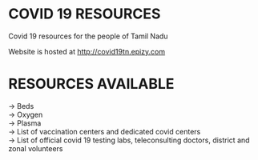# COVID 19 RESOURCES

Covid 19 resources for the people of Tamil Nadu

Website is hosted at http://covid19tn.epizy.com

# RESOURCES AVAILABLE

-> Beds\
-> Oxygen\
-> Plasma\
-> List of vaccination centers and dedicated covid centers\
-> List of official covid 19 testing labs, teleconsulting doctors, district and zonal volunteers
